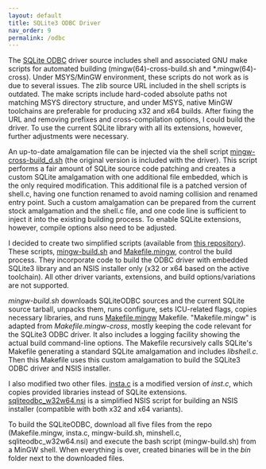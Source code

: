 ```yaml
---
layout: default
title: SQLite3 ODBC Driver
nav_order: 9
permalink: /odbc
---
```


The [SQLite ODBC] driver source includes shell and associated GNU make scripts for automated building (mingw(64)-cross-build\.sh and \*.mingw(64)-cross). Under MSYS/MinGW environment, these scripts do not work as is due to several issues. The zlib source URL included in the shell scripts is outdated. The make scripts include hard-coded absolute paths not matching MSYS directory structure, and under MSYS, native MinGW toolchains are preferable for producing x32 and x64 builds. After fixing the URL and removing prefixes and cross-compilation options, I could build the driver. To use the current SQLite library with all its extensions, however, further adjustments were necessary.

An up-to-date amalgamation file can be injected via the shell script [mingw-cross-build_d.sh][] (the original version is included with the driver). This script performs a fair amount of SQLite source code patching and creates a custom SQLite amalgamation with one additional file embedded, which is the only required modification. This additional file is a patched version of shell\.c, having one function renamed to avoid naming collision and renamed entry point. Such a custom amalgamation can be prepared from the current stock amalgamation and the shell\.c file, and one code line is sufficient to inject it into the existing building process. To enable SQLite extensions, however, compile options also need to be adjusted.

I decided to create two simplified scripts (available from [this repository][ODBC scripts]). These scripts, [mingw-build.sh][] and [Makefile.mingw][], control the build process. They incorporate code to build the ODBC driver with embedded SQLite3 library and an NSIS installer only (x32 or x64 based on the active toolchain). All other driver variants, extensions, and build options/variations are not supported.

*mingw-build\.sh* downloads SQLiteODBC sources and the current SQLite source tarball, unpacks them, runs configure, sets ICU-related flags, copies necessary libraries, and runs [Makefile.mingw][] Makefile. "Makefile\.mingw" is adapted from *Makefile\.mingw-cross*, mostly keeping the code relevant for the SQLite3 ODBC driver. It also includes a logging facility showing the actual build command-line options. The Makefile recursively calls SQLite's  Makefile generating a standard SQLite amalgamation and includes *libshell.c*. Then this Makefile uses this custom amalgamation to build the SQLite3 ODBC driver and NSIS installer.

I also modified two other files. [insta.c][] is a modified version of *inst.c*, which copies provided libraries instead of SQLite extensions. [sqliteodbc_w32w64.nsi][] is a simplified NSIS script for building an NSIS installer (compatible with both x32 and x64 variants). 

To build the SQLiteODBC, download all five files from the repo (Makefile.mingw, insta\.c, mingw-build\.sh, minshell\.c, sqliteodbc_w32w64.nsi) and execute the bash script (mingw-build\.sh) from a MinGW shell. When everything is over, created binaries will be in the *bin* folder next to the downloaded files.

<!-- References -->

[SQLite ODBC]: http://www.ch-werner.de/sqliteodbc/
[ODBC scripts]: https://github.com/pchemguy/SQLite-ICU-MinGW/tree/master/Current/SQLiteODBC/Build%20Scripts/
[insta.c]: https://github.com/pchemguy/SQLite-ICU-MinGW/blob/master/Current/SQLiteODBC/Build%20Scripts/V3/insta.c
[sqliteodbc_w32w64.nsi]: https://github.com/pchemguy/SQLite-ICU-MinGW/blob/master/Current/SQLiteODBC/Build%20Scripts/V3/sqliteodbc_w32w64.nsi
[mingw-build.sh]: https://github.com/pchemguy/SQLite-ICU-MinGW/blob/master/Current/SQLiteODBC/Build%20Scripts/V3/mingw-build.sh
[Makefile.mingw]: https://github.com/pchemguy/SQLite-ICU-MinGW/blob/master/Current/SQLiteODBC/Build%20Scripts/V3/Makefile.mingw
[mingw-cross-build_d.sh]: https://github.com/pchemguy/SQLite-ICU-MinGW/blob/master/Current/SQLiteODBC/Debug%20Versions/mingw-cross-build_d.sh
